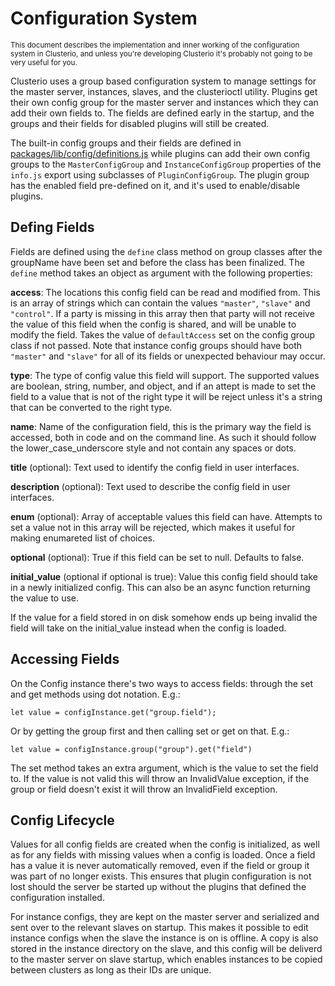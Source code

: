 Configuration System
====================

<sub>This document describes the implementation and inner working of the
configuration system in Clusterio, and unless you're developing
Clusterio it's probably not going to be very useful for you.</sub>

Clusterio uses a group based configuration system to manage settings for
the master server, instances, slaves, and the clusterioctl utility.
Plugins get their own config group for the master server and instances
which they can add their own fields to.  The fields are defined early in
the startup, and the groups and their fields for disabled plugins will
still be created.

The built-in config groups and their fields are defined in
[packages/lib/config/definitions.js](/packages/lib/config/definitions.js)
while plugins can add their own config groups to the `MasterConfigGroup`
and `InstanceConfigGroup` properties of the `info.js` export using
subclasses of `PluginConfigGroup`.  The plugin group has the enabled
field pre-defined on it, and it's used to enable/disable plugins.


Defing Fields
-------------

Fields are defined using the `define` class method on group classes
after the groupName have been set and before the class has been
finalized.  The `define` method takes an object as argument with the
following properties:

**access**:
    The locations this config field can be read and modified from.  This
    is an array of strings which can contain the values `"master"`,
    `"slave"` and `"control"`.  If a party is missing in this array then
    that party will not receive the value of this field when the config
    is shared, and will be unable to modify the field.  Takes the value
    of `defaultAccess` set on the config group class if not passed.
    Note that instance config groups should have both `"master"` and
    `"slave"` for all of its fields or unexpected behaviour may occur.

**type**:
    The type of config value this field will support.  The supported
    values are boolean, string, number, and object, and if an attept is
    made to set the field to a value that is not of the right type it
    will be reject unless it's a string that can be converted to the
    right type.

**name**:
    Name of the configuration field, this is the primary way the field
    is accessed, both in code and on the command line.  As such it
    should follow the lower\_case\_underscore style and not contain any
    spaces or dots.

**title** (optional):
    Text used to identify the config field in user interfaces.

**description** (optional):
    Text used to describe the config field in user interfaces.

**enum** (optional):
    Array of acceptable values this field can have.  Attempts to set a
    value not in this array will be rejected, which makes it useful for
    making enumareted list of choices.

**optional** (optional):
    True if this field can be set to null.  Defaults to false.

**initial_value** (optional if optional is true):
    Value this config field should take in a newly initialized config.
    This can also be an async function returning the value to use.

If the value for a field stored in on disk somehow ends up being invalid
the field will take on the initial\_value instead when the config is
loaded.


Accessing Fields
----------------

On the Config instance there's two ways to access fields:  through the
set and get methods using dot notation.  E.g.:

    let value = configInstance.get("group.field");

Or by getting the group first and then calling set or get on that.
E.g.:

    let value = configInstance.group("group").get("field")

The set method takes an extra argument, which is the value to set the
field to.  If the value is not valid this will throw an InvalidValue
exception, if the group or field doesn't exist it will throw an
InvalidField exception.


Config Lifecycle
----------------

Values for all config fields are created when the config is initialized,
as well as for any fields with missing values when a config is loaded.
Once a field has a value it is never automatically removed, even if the
field or group it was part of no longer exists.  This ensures that
plugin configuration is not lost should the server be started up without
the plugins that defined the configuration installed.

For instance configs, they are kept on the master server and serialized
and sent over to the relevant slaves on startup.  This makes it possible
to edit instance configs when the slave the instance is on is offline.
A copy is also stored in the instance directory on the slave, and this
config will be deliverd to the master server on slave startup, which
enables instances to be copied between clusters as long as their IDs are
unique.
